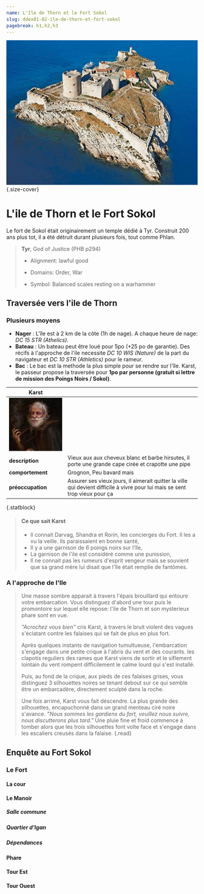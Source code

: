 ```yaml
---
name: L'Ile de Thorn et le Fort Sokol
slug: ddex01-02-ile-de-thorn-et-fort-sokol
pagebreak: h1,h2,h3
---
```


![Cover Image](ressources/chateau_if.jpg){.size-cover}

# L'ile de Thorn et le Fort Sokol

Le fort de Sokol était originairement un temple dédié à Tyr. Construit 200 ans plus tot, il a été détruit durant plusieurs fois, tout comme Phlan.

> **Tyr**,  God of Justice (PHB p294)
> 
> - Alignment: lawful good
> 
> - Domains: Order, War
> 
> - Symbol: Balanced scales resting on a warhammer 

## Traversée vers l'ile de Thorn

### Plusieurs moyens

- **Nager** : L'île est à 2 km de la côte (1h de nage). A chaque heure de nage: *DC 15 STR (Athelics)*.
- **Bateau** :  Un bateau peut être loué pour 5po (+25 po de garantie). Des récifs à l'approche de l'ile necessite *DC 10 WIS (Nature)* de la part du navigateur et *DC 10 STR (Athletics)* pour le rameur.
- **Bac** : Le bac est la methode la plus simple pour se rendre sur l'île. Karst, le passeur propose la traversée pour **1po par personne (gratuit si lettre de mission des Poings Noirs / Sokol)**.

| Karst               |     |
| ------------------- | --- |
| ![Karst](ressources/karst.jpg) |     |
| **description**     |   Vieux aux aux cheveux blanc et barbe hirsutes, il porte une grande cape cirée et crapotte une pipe |
| **comportement**    |   Grognon, Peu bavard mais  |
| **préoccupation**   |  Assurer ses vieux jours, il aimerait quitter la ville qui devient difficile à vivre pour lui mais se sent trop vieux pour ça   |
{.statblock}

> #### Ce que sait Karst
> - Il connait Darvag, Shandra et Rorin, les concierges du Fort. Il les a vu la veille. Ils paraissaient en bonne santé,
> - Il y a une garnison de 6 poings noirs sur l'île,
> - La garnison de l'ile est considéré comme une punission,
> - Il ne connait pas les rumeurs d'esprit vengeur mais se souvient que sa grand mère lui disait que l'île était remplie de fantômes.

### A l'approche de l'Ile

> Une masse sombre apparait à travers l'épais brouillard qui entoure votre embarcation. Vous distinguez d'abord une tour puis le promontoire  sur lequel elle repose: l'ile de Thorn et son mysterieux phare sont en vue. 
>
>*"Acrochez vous bien"* cris Karst, à travers le bruit violent des vagues s'éclatant contre les falaises qui se fait de plus en plus fort.
>
> Après quelques instants de navigation tumultueuse, l'embarcation s'engage dans une petite crique à l'abris du vent et des courants.  les clapotis reguliers des rames que Karst viens de sortir et le siflement lointain du vent rompent difficilement le calme lourd qui s'est installé.
>
> Puis, au fond de la crique, aux pieds de ces falaises grises, vous distinguez 3 silhouettes noires se tenant debout sur ce qui semble être un embarcadère, directement sculpté dans la roche.
>
> Une fois arrimé, Karst vous fait déscendre. La plus grande des silhouettes, encapuchonné dans un grand menteau ciré noire s'avance. *"Nous sommes les gardiens du fort, veuillez nous suivre, nous discutterons plus tard."*
> Une pluie fine et froid commence à tomber alors que les trois silhouettes font volte face et s'engage dans les escaliers creusés dans la falaise.
{.read}


## Enquête au Fort Sokol



### Le Fort

#### La cour

#### Le Manoir

##### Salle commune

##### Quartier d'Igan

##### Dépendances


#### Phare

#### Tour Est

#### Tour Ouest
